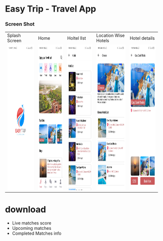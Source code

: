 # Easy Trip - Travel App 
### Screen Shot

<table>
  <tr>
    <td>Splash Screen</td>
     <td>Home</td>
     <td>Holtel lIst</td>
     <td>Location Wise Hotels</td>
      <td>Hotel details</td>
  </tr>
  <tr>
    <td><img src="https://github.com/RezaulRaaz/trave-app-react-native/blob/master/assets/app_screen_shot/splash_screen.jpg" width=270 height=480></td>
    <td><img src="https://github.com/RezaulRaaz/trave-app-react-native/blob/master/assets/app_screen_shot/home.jpg" width=270 height=480></td>
    <td><img src="https://github.com/RezaulRaaz/trave-app-react-native/blob/master/assets/app_screen_shot/hotel_list.jpg" width=270 height=480></td>
   <td><img src="https://github.com/RezaulRaaz/trave-app-react-native/blob/master/assets/app_screen_shot/hotel_single.jpg" width=270 height=480></td>
     <td><img src="https://github.com/RezaulRaaz/trave-app-react-native/blob/master/assets/app_screen_shot/details.jpg" width=270 height=480></td>
  </tr>
 </table>

# download
  - Live matches score
  - Upcoming matches
  - Completed Matches info

